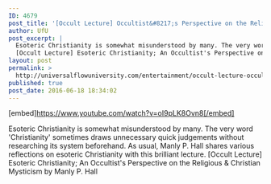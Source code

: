 ```yaml
---
ID: 4679
post_title: '[Occult Lecture] Occultist&#8217;s Perspective on the Religious Mysticism &#038; Esoteric Christianity'
author: UfU
post_excerpt: |
  Esoteric Christianity is somewhat misunderstood by many. The very word 'Christianity' sometimes draws unnecessary quick judgements without researching its system beforehand. As usual, Manly P. Hall shares various reflections on esoteric Christianity with this brilliant lecture.
  [Occult Lecture] Esoteric Christianity; An Occultist's Perspective on the Religious & Christian Mysticism by Manly P. Hall
layout: post
permalink: >
  http://universalflowuniversity.com/entertainment/occult-lecture-occultists-perspective-on-the-religious-mysticism-esoteric-christianity/
published: true
post_date: 2016-06-18 18:34:02
---
```

[embed]https://www.youtube.com/watch?v=oI9pLK8Ovn8[/embed]<br>
<p>Esoteric Christianity is somewhat misunderstood by many. The very word 'Christianity' sometimes draws unnecessary quick judgements without researching its system beforehand. As usual, Manly P. Hall shares various reflections on esoteric Christianity with this brilliant lecture.
[Occult Lecture] Esoteric Christianity; An Occultist's Perspective on the Religious & Christian Mysticism by Manly P. Hall</p>